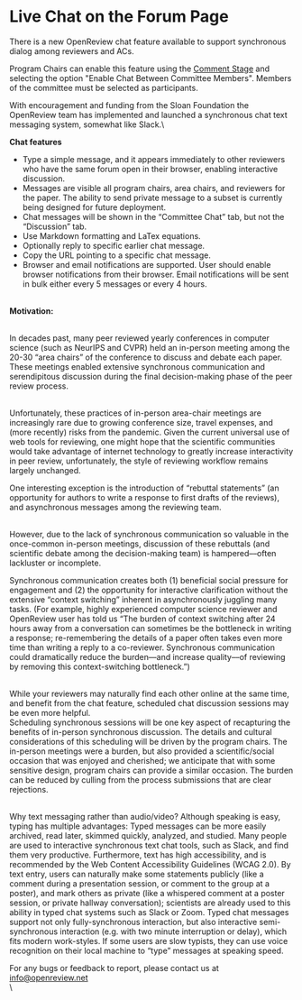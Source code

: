 # Live Chat on the Forum Page

There is a new OpenReview chat feature available to support synchronous dialog among reviewers and ACs.&#x20;

Program Chairs can enable this feature using the [Comment Stage](../reference/stages/comment-stage.md) and selecting the option "Enable Chat Between Committee Members". Members of the committee must be selected as participants.&#x20;

With encouragement and funding from the Sloan Foundation the OpenReview team has implemented and launched a synchronous chat text messaging system, somewhat like Slack.\


**Chat features**

* Type a simple message, and it appears immediately to other reviewers who have the same forum open in their browser, enabling interactive discussion.
* Messages are visible all program chairs, area chairs, and reviewers for the paper.  The ability to send private message to a subset is currently being designed for future deployment.
* Chat messages will be shown in the “Committee Chat” tab, but not the “Discussion” tab.
* Use Markdown formatting and LaTex equations.
* Optionally reply to specific earlier chat message.
* Copy the URL pointing to a specific chat message.
* Browser and email notifications are supported. User should enable browser notifications from their browser. Email notifications will be sent in bulk either every 5 messages or every 4 hours.&#x20;

\
**Motivation:**

\
In decades past, many peer reviewed yearly conferences in computer science (such as NeurIPS and CVPR) held an in-person meeting among the 20-30 “area chairs” of the conference to discuss and debate each paper.  These meetings enabled extensive synchronous communication and serendipitous discussion during the final decision-making phase of the peer review process.&#x20;

\
Unfortunately, these practices of in-person area-chair meetings are increasingly rare due to growing conference size, travel expenses, and (more recently) risks from the pandemic.  Given the current universal use of web tools for reviewing, one might hope that the scientific communities would take advantage of internet technology to greatly increase interactivity in peer review, unfortunately, the style of reviewing workflow remains largely unchanged. &#x20;

One interesting exception is the introduction of “rebuttal statements” (an opportunity for authors to write a response to first drafts of the reviews), and asynchronous messages among the reviewing team. &#x20;

\
However, due to the lack of synchronous communication so valuable in the once-common in-person meetings, discussion of these rebuttals (and scientific debate among the decision-making team) is hampered––often lackluster or incomplete. &#x20;

Synchronous communication creates both (1) beneficial social pressure for engagement and (2) the opportunity for interactive clarification without the extensive “context switching” inherent in asynchronously juggling many tasks.  (For example, highly experienced computer science reviewer and OpenReview user has told us “The burden of context switching after 24 hours away from a conversation can sometimes be the bottleneck in writing a response; re-remembering the details of a paper often takes even more time than writing a reply to a co-reviewer. Synchronous communication could dramatically reduce the burden––and increase quality––of reviewing by removing this context-switching bottleneck.”)

\
While your reviewers may naturally find each other online at the same time, and benefit from the chat feature, scheduled chat discussion sessions may be even more helpful.\
Scheduling synchronous sessions will be one key aspect of recapturing the benefits of in-person synchronous discussion.  The details and cultural considerations of this scheduling will be driven by the program chairs. The in-person meetings were a burden, but also provided a scientific/social occasion that was enjoyed and cherished; we anticipate that with some sensitive design, program chairs can provide a similar occasion.  The burden can be reduced by culling from the process submissions that are clear rejections.&#x20;

\
Why text messaging rather than audio/video?  Although speaking is easy, typing has multiple advantages:  Typed messages can be more easily archived, read later, skimmed quickly, analyzed, and studied.  Many people are used to interactive synchronous text chat tools, such as Slack, and find them very productive.  Furthermore, text has high accessibility, and is recommended by the Web Content Accessibility Guidelines (WCAG 2.0). By text entry, users can naturally make some statements publicly (like a comment during a presentation session, or comment to the group at a poster), and mark others as private (like a whispered comment at a poster session, or private hallway conversation); scientists are already used to this ability in typed chat systems such as Slack or Zoom.  Typed chat messages support not only fully-synchronous interaction, but also interactive semi-synchronous interaction (e.g. with two minute interruption or delay), which fits modern work-styles. If some users are slow typists, they can use voice recognition on their local machine to “type” messages at speaking speed.



For any bugs or feedback to report, please contact us at info@openreview.net\
\

